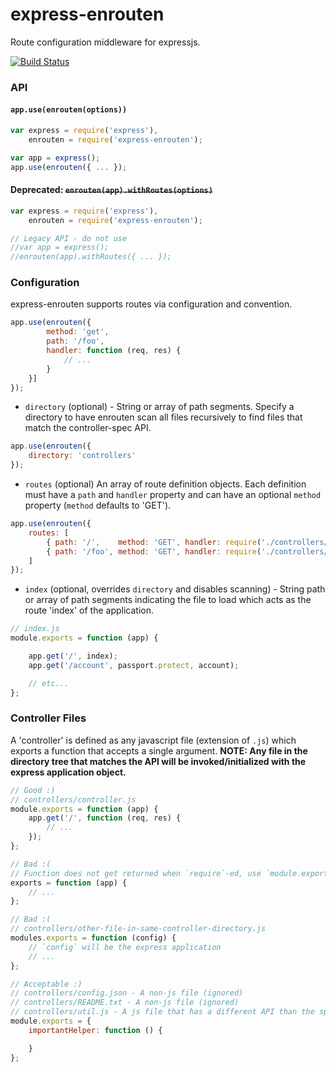 express-enrouten
==================

Route configuration middleware for expressjs.


[![Build Status](https://travis-ci.org/paypal/express-enrouten.png)](https://travis-ci.org/paypal/express-enrouten)


### API
#### `app.use(enrouten(options))`
```javascript
var express = require('express'),
    enrouten = require('express-enrouten');

var app = express();
app.use(enrouten({ ... });
```


#### **Deprecated:** ~~`enrouten(app).withRoutes(options)`~~
```javascript
var express = require('express'),
    enrouten = require('express-enrouten');

// Legacy API - do not use
//var app = express();
//enrouten(app).withRoutes({ ... });
```


### Configuration
express-enrouten supports routes via configuration and convention.
```javascript
app.use(enrouten({
        method: 'get',
        path: '/foo',
        handler: function (req, res) {
            // ...
        }
    }]
});
```

- `directory` (optional) - String or array of path segments. Specify a directory to have enrouten scan all files recursively
to find files that match the controller-spec API.

```javascript
app.use(enrouten({
    directory: 'controllers'
});
```

- `routes` (optional) An array of route definition objects. Each definition must have a `path` and `handler` property and
can have an optional `method` property (`method` defaults to 'GET').

```javascript
app.use(enrouten({
    routes: [
        { path: '/',    method: 'GET', handler: require('./controllers/index') },
        { path: '/foo', method: 'GET', handler: require('./controllers/foo') }
    ]
});
```

- `index` (optional, overrides `directory` and disables scanning) - String path or array of path segments indicating
the file to load which acts as the route 'index' of the application.

```javascript
// index.js
module.exports = function (app) {

    app.get('/', index);
    app.get('/account', passport.protect, account);

    // etc...
};
```

### Controller Files
A 'controller' is defined as any javascript file (extension of `.js`) which exports a function that accepts a single argument.
**NOTE: Any file in the directory tree that matches the API will be invoked/initialized with the express application object.**
```javascript
// Good :)
// controllers/controller.js
module.exports = function (app) {
    app.get('/', function (req, res) {
        // ...
    });
};

// Bad :(
// Function does not get returned when `require`-ed, use `module.exports`
exports = function (app) {
    // ...
};

// Bad :(
// controllers/other-file-in-same-controller-directory.js
modules.exports = function (config) {
    // `config` will be the express application
    // ...
};

// Acceptable :)
// controllers/config.json - A non-js file (ignored)
// controllers/README.txt - A non-js file (ignored)
// controllers/util.js - A js file that has a different API than the spec (ignored)
module.exports = {
    importantHelper: function () {

    }
};
```
